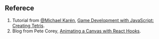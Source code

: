 ## Referece
1. Tutorial from [@Michael Karén](https://github.com/melcor76), [Game Development with JavaScript: Creating Tetris](https://www.educative.io/courses/game-development-js-tetris).
2. Blog from Pete Corey, [Animating a Canvas with React Hooks](http://www.petecorey.com/blog/2019/08/19/animating-a-canvas-with-react-hooks/).


